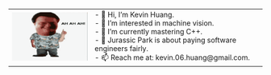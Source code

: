 <table>
    <tr>
        <td>
            <img src="https://github.com/kevin-06-huang/kevin-06-huang/blob/main/jurassic-park-ah.gif" alt="Jurassic Park GIF" width="220px" />
        </td>
        <td>
            - 👋 Hi, I’m Kevin Huang.<br>
            - 👀 I’m interested in machine vision.<br>
            - 🌱 I’m currently mastering C++. <br>
            - 🦖 Jurassic Park is about paying software engineers fairly.<br>
            - 📫 Reach me at: kevin.06.huang@gmail.com.
        </td>
    </tr>
</table>

